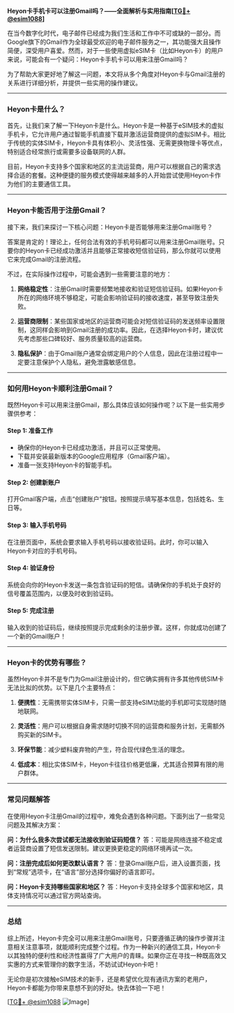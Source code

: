 **Heyon卡手机卡可以注册Gmail吗？——全面解析与实用指南[[TG💪+ @esim1088](https://t.me/s/esim1088)]**

在当今数字化时代，电子邮件已经成为我们生活和工作中不可或缺的一部分。而Google旗下的Gmail作为全球最受欢迎的电子邮件服务之一，其功能强大且操作简便，深受用户喜爱。然而，对于一些使用虚拟eSIM卡（比如Heyon卡）的用户来说，可能会有一个疑问：Heyon卡手机卡可以用来注册Gmail吗？

为了帮助大家更好地了解这一问题，本文将从多个角度对Heyon卡与Gmail注册的关系进行详细分析，并提供一些实用的操作建议。

---

### Heyon卡是什么？

首先，让我们来了解一下Heyon卡是什么。Heyon卡是一种基于eSIM技术的虚拟手机卡，它允许用户通过智能手机直接下载并激活运营商提供的虚拟SIM卡。相比于传统的实体SIM卡，Heyon卡具有体积小、灵活性强、无需更换物理卡等优点，特别适合经常旅行或需要多设备联网的人群。

目前，Heyon卡支持多个国家和地区的主流运营商，用户可以根据自己的需求选择合适的套餐。这种便捷的服务模式使得越来越多的人开始尝试使用Heyon卡作为他们的主要通信工具。

---

### Heyon卡能否用于注册Gmail？

接下来，我们来探讨一下核心问题：Heyon卡是否能够用来注册Gmail账号？

答案是肯定的！理论上，任何合法有效的手机号码都可以用来注册Gmail账号。只要你的Heyon卡已经成功激活并且能够正常接收短信验证码，那么你就可以使用它来完成Gmail的注册流程。

不过，在实际操作过程中，可能会遇到一些需要注意的地方：

1. **网络稳定性**：注册Gmail时需要频繁地接收和验证短信验证码。如果Heyon卡所在的网络环境不够稳定，可能会影响验证码的接收速度，甚至导致注册失败。
   
2. **运营商限制**：某些国家或地区的运营商可能会对短信验证码的发送频率设置限制，这同样会影响到Gmail注册的成功率。因此，在选择Heyon卡时，建议优先考虑那些口碑较好、服务质量较高的运营商。

3. **隐私保护**：由于Gmail账户通常会绑定用户的个人信息，因此在注册过程中一定要注意保护个人隐私，避免泄露敏感信息。

---

### 如何用Heyon卡顺利注册Gmail？

既然Heyon卡可以用来注册Gmail，那么具体应该如何操作呢？以下是一些实用步骤供参考：

#### Step 1: 准备工作
- 确保你的Heyon卡已经成功激活，并且可以正常使用。
- 下载并安装最新版本的Google应用程序（Gmail客户端）。
- 准备一张支持Heyon卡的智能手机。

#### Step 2: 创建新账户
打开Gmail客户端，点击“创建账户”按钮。按照提示填写基本信息，包括姓名、生日等。

#### Step 3: 输入手机号码
在注册页面中，系统会要求输入手机号码以接收验证码。此时，你可以输入Heyon卡对应的手机号码。

#### Step 4: 验证身份
系统会向你的Heyon卡发送一条包含验证码的短信。请确保你的手机处于良好的信号覆盖范围内，以便及时收到验证码。

#### Step 5: 完成注册
输入收到的验证码后，继续按照提示完成剩余的注册步骤。这样，你就成功创建了一个新的Gmail账户！

---

### Heyon卡的优势有哪些？

虽然Heyon卡并不是专门为Gmail注册设计的，但它确实拥有许多其他传统SIM卡无法比拟的优势。以下是几个主要特点：

1. **便携性**：无需携带实体SIM卡，只需一部支持eSIM功能的手机即可实现随时随地联网。
   
2. **灵活性**：用户可以根据自身需求随时切换不同的运营商和服务计划，无需额外购买新的SIM卡。

3. **环保节能**：减少塑料废弃物的产生，符合现代绿色生活的理念。

4. **低成本**：相比实体SIM卡，Heyon卡往往价格更低廉，尤其适合预算有限的用户群体。

---

### 常见问题解答

在使用Heyon卡注册Gmail的过程中，难免会遇到各种问题。下面列出了一些常见问题及其解决方案：

**问：为什么我多次尝试都无法接收到验证码短信？**
答：可能是网络连接不稳定或者运营商设置了短信发送限制。建议更换更稳定的网络环境再试一次。

**问：注册完成后如何更改默认语言？**
答：登录Gmail账户后，进入设置页面，找到“常规”选项卡，在“语言”部分选择你偏好的语言即可。

**问：Heyon卡支持哪些国家和地区？**
答：Heyon卡支持全球多个国家和地区，具体支持情况可以通过官方网站查询。

---

### 总结

综上所述，Heyon卡完全可以用来注册Gmail账号，只要遵循正确的操作步骤并注意相关注意事项，就能顺利完成整个过程。作为一种新兴的通信工具，Heyon卡以其独特的便利性和经济性赢得了广大用户的青睐。如果你正在寻找一种既高效又实惠的方式来管理你的数字生活，不妨试试Heyon卡吧！

无论你是初次接触eSIM技术的新手，还是希望优化现有通讯方案的老用户，Heyon卡都能为你带来意想不到的好处。快去体验一下吧！

[[TG💪+ @esim1088](https://t.me/s/esim1088) ![Image](https://i.postimg.cc/4NQfJmqS/Snipaste-2025-05-13-00-14-12.png)]
